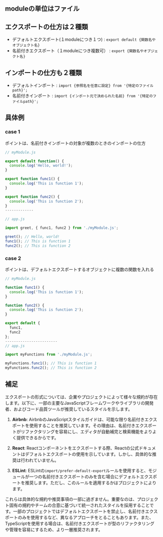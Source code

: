 ## moduleの単位はファイル

## エクスポートの仕方は２種類
  - デフォルトエクスポート(１moduleにつき１つ) : `export default {関数名やオブジェクト名}`
  - 名前付きエクスポート（１moduleにつき複数可） : `export {関数名やオブジェクト名}`

## インポートの仕方も２種類
 - デフォルトインポート : `import {参照名を任意に設定} from '{特定のファイルpath}';`
 - 名前付きインポート : `import {インポート元で決められた名前} from '{特定のファイルpath}';`

## 具体例

### case 1
ポイントは、名前付きインポートの対象が複数のときのインポートの仕方
```javascript
// myModule.js

export default function() {
  console.log('Hello, world!');
}

export function func1() {
  console.log('This is function 1');
}

export function func2() {
  console.log('This is function 2');
}
-------------

// app.js

import greet, { func1, func2 } from './myModule.js';

greet(); // Hello, world!
func1(); // This is function 1
func2(); // This is function 2
```
### case 2
ポイントは、デフォルトエクスポートするオブジェクトに複数の関数を入れる
```javascript
// myModule.js

function func1() {
  console.log('This is function 1');
}

function func2() {
  console.log('This is function 2');
}

export default {
  func1,
  func2
};
------------------------
// app.js

import myFunctions from './myModule.js';

myFunctions.func1(); // This is function 1
myFunctions.func2(); // This is function 2

```

## 補足
エクスポートの形式については、企業やプロジェクトによって様々な規約が存在します。以下に、一部の主要なJavaScriptフレームワークやライブラリの開発者、およびコード品質ツールが推奨しているスタイルを示します。

1. **Airbnb**: AirbnbのJavaScriptスタイルガイドは、可能な限り名前付きエクスポートを使用することを推奨しています。その理由は、名前付きエクスポートがリファクタリングを容易にし、エディタが自動補完と検索機能をよりよく提供できるからです。

2. **React**: Reactコンポーネントをエクスポートする際、Reactの公式ドキュメントはデフォルトエクスポートの使用を示しています。しかし、具体的な推奨は行われていません。

3. **ESLint**: ESLintの`import/prefer-default-export`ルールを使用すると、モジュールが一つの名前付きエクスポートのみを含む場合にデフォルトエクスポートを推奨します。ただし、このルールを適用するかはプロジェクトによります。

これらは具体的な規約や推奨事項の一部に過ぎません。重要なのは、プロジェクト固有の規約やチームの合意に基づいて統一されたスタイルを採用することです。一部のプロジェクトではデフォルトエクスポートを禁止し、名前付きエクスポートのみを使用するなど、異なるアプローチをとることもあります。また、TypeScriptを使用する場合は、名前付きエクスポートが型のリファクタリングや管理を容易にするため、より一層推奨されます。
